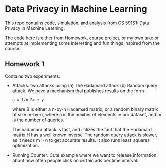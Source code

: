 # Data Privacy in Machine Learning

This repo contains code, simulation, and analysis from CS 591S1: Data Privacy in Machine Learning.

The code here is either from Homework, course project, or my own take or attempts at implementing some interesting and fun things inspired from the course.


## Homework 1
Contains two experiments:
* Attacks: two attacks using (a) The Hadamard attack (b) Random query attack.
  We have a mechanism that publishes results on the form
  ```
  a = 1/n Bx + y
  ```
  where B is either a n-by-n Hadamard matrix, or a random binary matrix of size m-by-n,
  where n is the number of elements in our dataset, and m is the number of queries.
  
  The hadamard attack is fast, and utilizes the fact that the Hadamard matrix H has a well known inverse.
  The random query attack is slower, as it needs m > n to get accurate results. It also runs least_squares optimization.
  
* Running Counter: Cute example where we want to release information about how often people click on certain ads per time interval.
